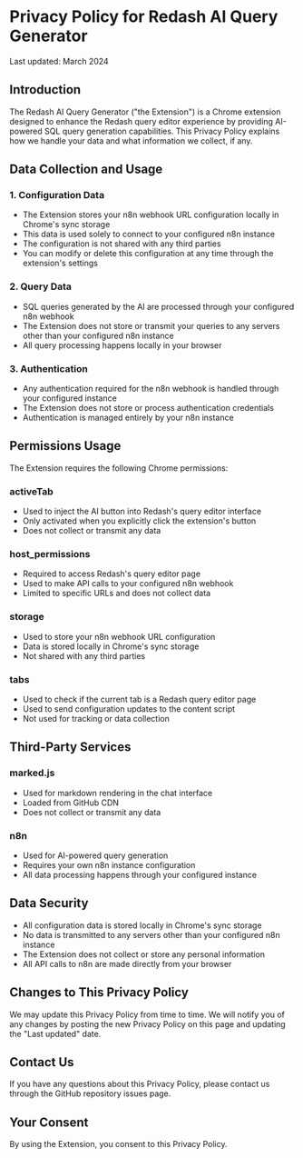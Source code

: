 # Privacy Policy for Redash AI Query Generator

Last updated: March 2024

## Introduction

The Redash AI Query Generator ("the Extension") is a Chrome extension designed to enhance the Redash query editor experience by providing AI-powered SQL query generation capabilities. This Privacy Policy explains how we handle your data and what information we collect, if any.

## Data Collection and Usage

### 1. Configuration Data
- The Extension stores your n8n webhook URL configuration locally in Chrome's sync storage
- This data is used solely to connect to your configured n8n instance
- The configuration is not shared with any third parties
- You can modify or delete this configuration at any time through the extension's settings

### 2. Query Data
- SQL queries generated by the AI are processed through your configured n8n webhook
- The Extension does not store or transmit your queries to any servers other than your configured n8n instance
- All query processing happens locally in your browser

### 3. Authentication
- Any authentication required for the n8n webhook is handled through your configured instance
- The Extension does not store or process authentication credentials
- Authentication is managed entirely by your n8n instance

## Permissions Usage

The Extension requires the following Chrome permissions:

### activeTab
- Used to inject the AI button into Redash's query editor interface
- Only activated when you explicitly click the extension's button
- Does not collect or transmit any data

### host_permissions
- Required to access Redash's query editor page
- Used to make API calls to your configured n8n webhook
- Limited to specific URLs and does not collect data

### storage
- Used to store your n8n webhook URL configuration
- Data is stored locally in Chrome's sync storage
- Not shared with any third parties

### tabs
- Used to check if the current tab is a Redash query editor page
- Used to send configuration updates to the content script
- Not used for tracking or data collection

## Third-Party Services

### marked.js
- Used for markdown rendering in the chat interface
- Loaded from GitHub CDN
- Does not collect or transmit any data

### n8n
- Used for AI-powered query generation
- Requires your own n8n instance configuration
- All data processing happens through your configured instance

## Data Security

- All configuration data is stored locally in Chrome's sync storage
- No data is transmitted to any servers other than your configured n8n instance
- The Extension does not collect or store any personal information
- All API calls to n8n are made directly from your browser

## Changes to This Privacy Policy

We may update this Privacy Policy from time to time. We will notify you of any changes by posting the new Privacy Policy on this page and updating the "Last updated" date.

## Contact Us

If you have any questions about this Privacy Policy, please contact us through the GitHub repository issues page.

## Your Consent

By using the Extension, you consent to this Privacy Policy. 